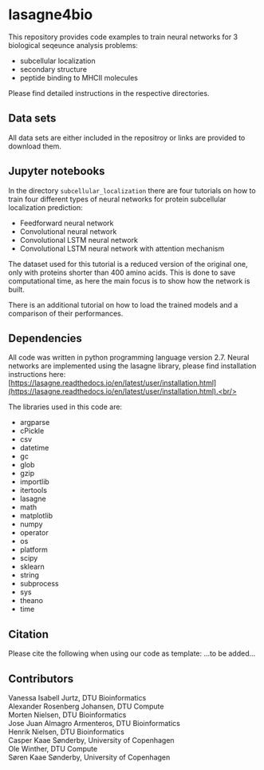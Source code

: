 # lasagne4bio

This repository provides code examples to train neural networks for 3 biological seqeunce analysis problems:

- subcellular localization
- secondary structure
- peptide binding to MHCII molecules

Please find detailed instructions in the respective directories.

## Data sets

All data sets are either included in the repositroy or links are provided to download them.

## Jupyter notebooks

In the directory `subcellular_localization` there are four tutorials on how to train four different types of neural networks for protein subcellular localization prediction:

 - Feedforward neural network
 - Convolutional neural network
 - Convolutional LSTM neural network
 - Convolutional LSTM neural network with attention mechanism

The dataset used for this tutorial is a reduced version of the original one, only with proteins shorter than 400 amino acids. This is done to save computational time, as here the main focus is to show how the network is built.

There is an additional tutorial on how to load the trained models and a comparison of their performances.

## Dependencies

All code was written in python programming language version 2.7. Neural networks are implemented using the lasagne library, please find installation instructions here: [https://lasagne.readthedocs.io/en/latest/user/installation.html](https://lasagne.readthedocs.io/en/latest/user/installation.html).<br/>

The libraries used in this code are:

- argparse
- cPickle
- csv
- datetime
- gc
- glob
- gzip
- importlib
- itertools
- lasagne
- math
- matplotlib
- numpy
- operator
- os
- platform
- scipy
- sklearn
- string
- subprocess
- sys
- theano
- time


## Citation

Please cite the following when using our code as template:
...to be added...

## Contributors

Vanessa Isabell Jurtz, DTU Bioinformatics<br/>
Alexander Rosenberg Johansen, DTU Compute<br/>
Morten Nielsen, DTU Bioinformatics<br/>
Jose Juan Almagro Armenteros, DTU Bioinformatics<br/>
Henrik Nielsen, DTU Bioinformatics<br/>
Casper Kaae Sønderby, University of Copenhagen<br/>
Ole Winther, DTU Compute<br/>
Søren Kaae Sønderby, University of Copenhagen<br/>
